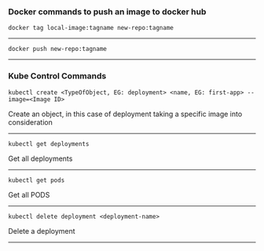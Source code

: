 ### Docker commands to push an image to docker hub

```
docker tag local-image:tagname new-repo:tagname
```

---


```
docker push new-repo:tagname
```

---

### Kube Control Commands

```
kubectl create <TypeOfObject, EG: deployment> <name, EG: first-app> --image=<Image ID> 
```

Create an object, in this case of deployment taking a specific image into consideration

---

```
kubectl get deployments
```

Get all deployments

---


```
kubectl get pods
```

Get all PODS

---

```
kubectl delete deployment <deployment-name>
```
Delete a deployment

---
